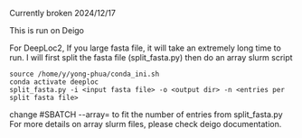 Currently broken 2024/12/17

This is run on Deigo

For DeepLoc2, If you large fasta file, it will take an extremely long time to run.
I will first split the fasta file (split_fasta.py) then do an array slurm script

```
source /home/y/yong-phua/conda_ini.sh 
conda activate deeploc
split_fasta.py -i <input fasta file> -o <output dir> -n <entries per split fasta file>

```

change #SBATCH --array= to fit the number of entries from split_fasta.py
For more details on array slurm files, please check deigo documentation. 
